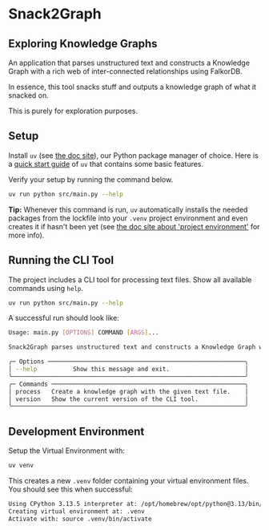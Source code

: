 # Snack2Graph

## Exploring Knowledge Graphs

An application that parses unstructured text and constructs a Knowledge Graph with a rich web of inter-connected relationships using FalkorDB.

In essence, this tool snacks stuff and outputs a knowledge graph of what it snacked on.

This is purely for exploration purposes.

## Setup

Install `uv` (see [the doc site](https://docs.astral.sh/uv)), our Python package manager of choice. Here is a [quick start guide](https://docs.astral.sh/uv/getting-started/features/) of `uv` that contains some basic features.

Verify your setup by running the command below.

```bash
uv run python src/main.py --help
```

**Tip:** Whenever this command is run, `uv` automatically installs the needed packages from the lockfile into your `.venv` project environment and even creates it if hasn't been yet (see [the doc site about 'project environment'](https://docs.astral.sh/uv/concepts/projects/layout/#the-project-environment) for more info).

## Running the CLI Tool

The project includes a CLI tool for processing text files. Show all available commands using `help`.

```bash
uv run python src/main.py --help
```

A successful run should look like:

```bash
Usage: main.py [OPTIONS] COMMAND [ARGS]...

Snack2Graph parses unstructured text and constructs a Knowledge Graph with a rich web of inter-connected relationships using FalkorDB.

╭─ Options ───────────────────────────────────────────────────────╮
│ --help          Show this message and exit.                     │
╰─────────────────────────────────────────────────────────────────╯
╭─ Commands ──────────────────────────────────────────────────────╮
│ process   Create a knowledge graph with the given text file.    │
│ version   Show the current version of the CLI tool.             │
╰─────────────────────────────────────────────────────────────────╯
```

## Development Environment

Setup the Virtual Environment with:

```bash
uv venv
```

This creates a new `.venv` folder containing your virtual environment files. You should see this when successful:

```bash
Using CPython 3.13.5 interpreter at: /opt/homebrew/opt/python@3.13/bin/python3.13
Creating virtual environment at: .venv
Activate with: source .venv/bin/activate
```
